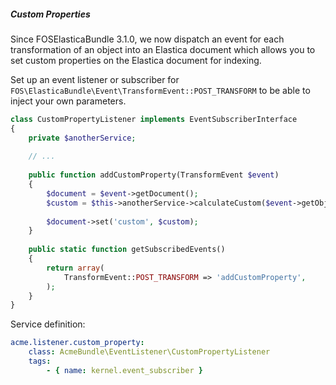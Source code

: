 ##### Custom Properties

Since FOSElasticaBundle 3.1.0, we now dispatch an event for each transformation of an 
object into an Elastica document which allows you to set custom properties on the Elastica
document for indexing.

Set up an event listener or subscriber for 
`FOS\ElasticaBundle\Event\TransformEvent::POST_TRANSFORM` to be able to inject your own
parameters.

```php
class CustomPropertyListener implements EventSubscriberInterface
{
    private $anotherService;
    
    // ...
    
    public function addCustomProperty(TransformEvent $event)
    {
        $document = $event->getDocument();
        $custom = $this->anotherService->calculateCustom($event->getObject());
                    
        $document->set('custom', $custom);
    }
    
    public static function getSubscribedEvents()
    {
        return array(
            TransformEvent::POST_TRANSFORM => 'addCustomProperty',
        );
    }
}
```

Service definition:
```yml
acme.listener.custom_property:
    class: AcmeBundle\EventListener\CustomPropertyListener
    tags:
        - { name: kernel.event_subscriber }
```

